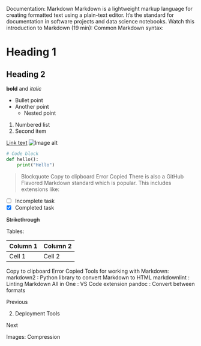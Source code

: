 Documentation: Markdown
Markdown is a lightweight markup language for creating formatted text using a plain-text editor. It’s the standard for documentation in software projects and data science notebooks.
Watch this introduction to Markdown (19 min):
Common Markdown syntax:
# Heading 1
## Heading 2

**bold** and *italic*

- Bullet point
- Another point
  - Nested point

1. Numbered list
2. Second item

[Link text](https://url.com)
![Image alt](image.jpg)

```python
# Code block
def hello():
    print("Hello")
```

> Blockquote
Copy to clipboard
Error
Copied
There is also a 
GitHub Flavored Markdown
 standard which is popular. This includes extensions like:
- [ ] Incomplete task
- [x] Completed task

~~Strikethrough~~

Tables:

| Column 1 | Column 2 |
|----------|----------|
| Cell 1   | Cell 2   |

Copy to clipboard
Error
Copied
Tools for working with Markdown:
markdown2
: Python library to convert Markdown to HTML
markdownlint
: Linting
Markdown All in One
: VS Code extension
pandoc
: Convert between formats














Previous




2. Deployment Tools












Next










Images: Compression





